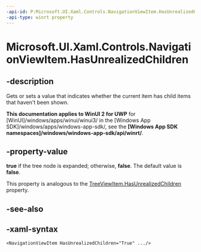 ```yaml
---
-api-id: P:Microsoft.UI.Xaml.Controls.NavigationViewItem.HasUnrealizedChildren
-api-type: winrt property
---
```


# Microsoft.UI.Xaml.Controls.NavigationViewItem.HasUnrealizedChildren

<!--
public bool HasUnrealizedChildren { get; set; }
-->

## -description

Gets or sets a value that indicates whether the current item has child items that haven't been shown.

**This documentation applies to WinUI 2 for UWP** for [WinUI]/windows/apps/winui/winui3/ in the [Windows App SDK]/windows/apps/windows-app-sdk/, see the **[Windows App SDK namespaces]/windows/windows-app-sdk/api/winrt/**.

## -property-value

**true** if the tree node is expanded; otherwise, **false**. The default value is **false**.

This property is analogous to the [TreeViewItem.HasUnrealizedChildren](https://docs.microsoft.com/windows/winui/api/microsoft.UI.Xaml.Controls.TreeViewItem.HasUnrealizedChildren) property.

## -see-also

## -xaml-syntax

```xaml
<NavigationViewItem HasUnrealizedChildren="True" .../>

```
